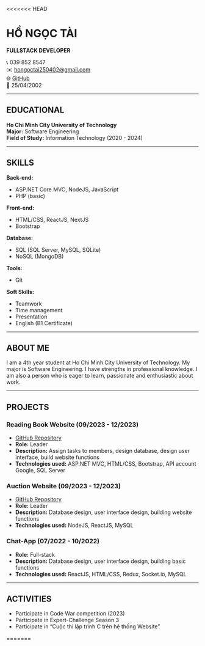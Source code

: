 <<<<<<< HEAD
# HỒ NGỌC TÀI  
**FULLSTACK DEVELOPER**  

📞 039 852 8547  
✉️ hongoctai250402@gmail.com  
🌐 [GitHub](https://github.com/Ho-Ngoc-Tai)  
📅 25/04/2002  

---

## EDUCATIONAL  
**Ho Chi Minh City University of Technology**  
**Major:** Software Engineering  
**Field of Study:** Information Technology (2020 - 2024)  

---

## SKILLS  

**Back-end:**  
- ASP.NET Core MVC, NodeJS, JavaScript  
- PHP (basic)  

**Front-end:**  
- HTML/CSS, ReactJS, NextJS  
- Bootstrap  

**Database:**  
- SQL (SQL Server, MySQL, SQLite)  
- NoSQL (MongoDB)  

**Tools:**  
- Git  

**Soft Skills:**  
- Teamwork  
- Time management  
- Presentation  
- English (B1 Certificate)  

---

## ABOUT ME  
I am a 4th year student at Ho Chi Minh City University of Technology. My major is Software Engineering. I have strengths in professional knowledge. I am also a person who is eager to learn, passionate and enthusiastic about work.

---

## PROJECTS  

### Reading Book Website (09/2023 - 12/2023)  
- [GitHub Repository](https://github.com/Ho-Ngoc-Tai/READBOOK-WEB)  
- **Role:** Leader  
- **Description:** Assign tasks to members, design database, design user interface, build website functions  
- **Technologies used:** ASP.NET MVC, HTML/CSS, Bootstrap, API account Google, SQL Server  

### Auction Website (09/2023 - 12/2023)  
- [GitHub Repository](https://github.com/Ho-Ngoc-Tai/License-plate-auction)  
- **Role:** Leader  
- **Description:** Database design, user interface design, building website functions  
- **Technologies used:** NodeJS, ReactJS, MySQL  

### Chat-App (07/2022 - 10/2022)  
- **Role:** Full-stack  
- **Description:** Database design, user interface design, building basic functions  
- **Technologies used:** ReactJS, HTML/CSS, Redux, Socket.io, MySQL  

---

## ACTIVITIES  

- Participate in Code War competition (2023)  
- Participate in Expert-Challenge Season 3  
- Participate in “Cuộc thi lập trình C trên hệ thống Website”  

=======

